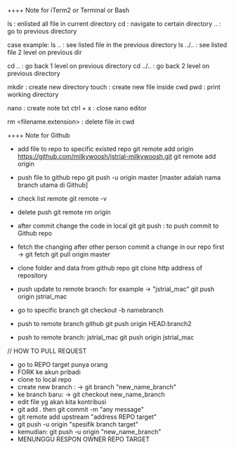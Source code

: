 ++++  Note for iTerm2 or Terminal or Bash

ls : enlisted all file in current directory
cd : navigate to certain directory
.. : go to previous directory

case example:
ls ..  : see listed file in the previous directory
ls ../..  : see listed file 2 level on previous dir

cd .. : go back 1 level on previous directory
cd ../.. : go back 2 level on previous directory

mkdir : create new directory
touch : create new file inside cwd
pwd : print working directory

nano <note name.txt> : create note txt
ctrl + x : close nano editor

rm <filename.extension> : delete file in cwd


++++ Note for Github

- add file to repo to specific existed repo
git remote add origin https://github.com/milkywoosh/jstrial-milkywoosh.git
git remote add origin <http of the repo>

- push file to github repo
git push -u  origin master  [master adalah nama branch utama di Github]

- check list remote 
git remote -v

- delete push
git remote rm origin

- after commit change the code in local git
git push : to push commit to Github repo

- fetch the changing after other person commit a change in our repo
first -> git fetch 
git pull origin master

- clone folder and data from github repo
git clone http address of repository

- push update to remote branch: for example -> "jstrial_mac" 
git push origin jstrial_mac


- go to specific branch
git checkout -b namebranch

- push to remote branch github
git push origin HEAD:branch2

- push to remote branch: jstrial_mac
git push origin jstrial_mac






// HOW TO PULL REQUEST

- go to REPO target punya orang
- FORK ke akun pribadi
- clone to local repo
- create new branch : -> git branch "new_name_branch"
- ke branch baru: -> git checkout new_name_branch
- edit file yg akan kita kontribusi
- git add . then git commit -m "any message"
- git remote add upstream "address REPO target"
- git push -u origin "spesifik branch target"
- kemudian: git push -u origin "new_name_branch"
- MENUNGGU RESPON OWNER REPO TARGET


